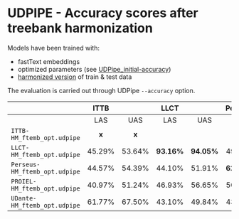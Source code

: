 # UDPIPE - Accuracy scores after treebank harmonization

Models have been trained with:
* fastText embeddings
* optimized parameters (see [UDPipe_initial-accuracy](https://github.com/fjambe/Latin-variability/blob/main/UDPipe/udpipe_initial-accuracy.md))
* [harmonized version](https://github.com/fjambe/Latin-variability/tree/main/harmonization/harmonized-treebanks) of train & test data

The evaluation is carried out through UDPipe `--accuracy` option.

||ITTB||LLCT||Perseus||PROIEL||UDante||
| --- | :---: | :---: | :---: | :---: | :---: | :---: | :---: | :---: | :---: | :---: |
||LAS|UAS|LAS|UAS|LAS|UAS|LAS|UAS|LAS|UAS|
|`ITTB-HM_ftemb_opt.udpipe`|**x**|**x**|||||||
|`LLCT-HM_ftemb_opt.udpipe`|45.29%|53.64%|**93.16%**|**94.05%**|49.01%|55.45%|50.44%|57.58%|39.04%|47.73%|
|`Perseus-HM_ftemb_opt.udpipe`|44.57%|54.39%|44.10%|51.91%|**62.46%**|**66.77%**|52.73%|59.18%|35.85%|45.23%|
|`PROIEL-HM_ftemb_opt.udpipe`|40.97%|51.24%|46.93%|56.65%|50.24%|59.35%|**75.28%**|**78.44%**|32.60%|44.25%|
|`UDante-HM_ftemb_opt.udpipe`|61.77%|67.50%|43.10%|49.84%|43.52%|54.15%|45.56%|54.31%|**54.64%**|**61.58%**|
